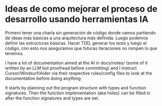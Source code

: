 # Ideas de como mejorar el proceso de desarrollo usando herramientas IA

Primero tener una charla sin generación de código donde vamos partiendo de ideas más básicas a una arquitectura más definida.
Luego podemos definir las estructuras básicas.
Hacer TDD, generar los tests y luego el código, con esto nos aseguramos que futuras iteraciones no rompen lo que tenemos.

I have a lot of documentation aimed at the AI in docs/notes/ (some of it written by an LLM but proofread before committing) and I instruct Cursor/Windsurf/Aider via their respective rules/config files to look at the documentation before doing anything

It starts by planning out the program structure with types and function signatures. Then the function implementation (aka holes) can be filled in after the function signatures and types are set.
